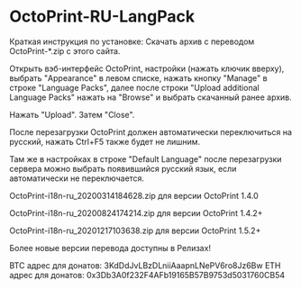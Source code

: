 # OctoPrint-RU-LangPack
Краткая инструкция по установке:
  Скачать архив с переводом OctoPrint-*.zip с этого сайта.
  
  Открыть вэб-интерфейс OctoPrint, настройки (нажать ключик вверху), выбрать "Appearance" в левом списке, нажать кнопку "Manage" в строке "Language Packs", далее после строки "Upload additional Language Packs" нажать на "Browse" и выбрать скачанный ранее архив.
  
  Нажать "Upload". Затем "Close".
  
  После перезагрузки OctoPrint должен автоматически переключиться на русский, нажать Ctrl+F5 также будет не лишним.
  
  Там же в настройках в строке "Default Language" после перезагрузки сервера можно выбрать появившийся русский язык, если автоматически не переключается.

OctoPrint-i18n-ru_20200314184628.zip для версии OctoPrint 1.4.0

OctoPrint-i18n-ru_20200824174214.zip для версии OctoPrint 1.4.2+

OctoPrint-i18n-ru_20201217103638.zip для версии OctoPrint 1.5.2+

Более новые версии перевода доступны в Релизах!

BTC адрес для донатов: 3KdDdJvLBzDLniiAaapnLNePV6ro8Jz6Bw
ETH адрес для донатов: 0x3Db3A0f232F4AFb19165B57B9753d5031760CB54
